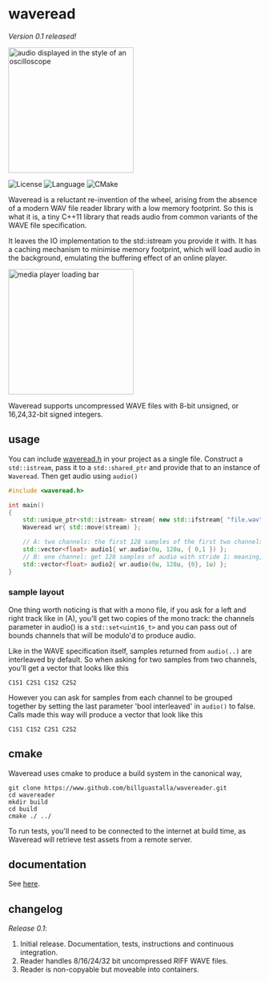 # waveread

*Version 0.1 released!*

<img src="https://billguastalla.com/binaries/wavereader/github_resources/wave-highlight.png" width="250" alt="audio displayed in the style of an oscilloscope">

![License](https://img.shields.io/badge/license-MIT-green.svg?style=flat-square) 
![Language](https://img.shields.io/badge/language-C++-blue.svg?style=flat-square)
![CMake](https://github.com/billguastalla/wavereader/workflows/CMake/badge.svg?branch=master)

Waveread is a reluctant re-invention of the wheel, arising from the absence of a modern WAV file reader library with a low memory footprint.
So this is what it is, a tiny C++11 library that reads audio from common variants of the WAVE file specification.

It leaves the IO implementation to the std::istream you provide it with. It has a caching mechanism to minimise memory footprint, which will load audio in the background, emulating the buffering effect of an online player.

<img src="https://billguastalla.com/binaries/wavereader/github_resources/loadingbar.png" width="250" alt="media player loading bar">

Waveread supports uncompressed WAVE files with 8-bit unsigned, or 16,24,32-bit signed integers.

## usage

You can include <a href="https://raw.githubusercontent.com/billguastalla/wavereader/master/src/waveread.h">waveread.h</a> in your project as a single file. Construct a `std::istream`, pass it to a `std::shared_ptr` and provide that to an instance of `Waveread`. Then get audio using `audio()`

```cpp
#include <waveread.h>

int main()
{
	std::unique_ptr<std::istream> stream{ new std::ifstream{ "file.wav" } };
	Waveread wr{ std::move(stream) };

	// A: two channels: the first 128 samples of the first two channels of audio.
	std::vector<float> audio1{ wr.audio(0u, 128u, { 0,1 }) };
	// B: one channel: get 128 samples of audio with stride 1: meaning, pick every other sample.
	std::vector<float> audio2{ wr.audio(0u, 128u, {0}, 1u) };
}
```

### sample layout
One thing worth noticing is that with a mono file, if you ask for a left and right track like in (A), you'll get two copies of the mono track: the channels parameter in audio() is a `std::set<uint16_t>` and you can pass out of bounds channels that will be modulo'd to produce audio.

Like in the WAVE specification itself, samples returned from `audio(..)` are interleaved by default. So when asking for two samples from two channels, you'll get a vector that looks like this
```
C1S1 C2S1 C1S2 C2S2
```
However you can ask for samples from each channel to be grouped together by setting the last parameter 'bool interleaved' in `audio()` to false. Calls made this way will produce a vector that look like this
```
C1S1 C1S2 C2S1 C2S2
```

## cmake

Waveread uses cmake to produce a build system in the canonical way,
```
git clone https://www.github.com/billguastalla/wavereader.git
cd wavereader
mkdir build
cd build
cmake ./ ../
```
To run tests, you'll need to be connected to the internet at build time, as Waveread will retrieve test assets from a remote server.

<!-- Waveread is MIT licensed, so you are free to just take a copy of <a href="https://raw.githubusercontent.com/billguastalla/wavereader/master/src/waveread.h">waveread.h</a> -->
<!-- and copy it into your project, as long as you provide a copy of the <a href="https://raw.githubusercontent.com/billguastalla/wavereader/master/LICENSE.MD">license</a>. -->

## documentation

See <a href="https://billguastalla.com/binaries/wavereader/docs/html/index.html">here</a>.

## changelog

*Release 0.1*:

   1. Initial release. Documentation, tests, instructions and continuous integration.
   2. Reader handles 8/16/24/32 bit uncompressed RIFF WAVE files.
   3. Reader is non-copyable but moveable into containers.
